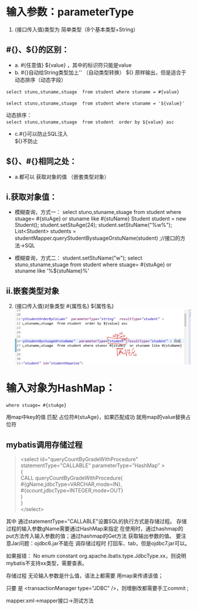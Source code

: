 # 输入参数：parameterType
1. (接口传入值)类型为 简单类型（8个基本类型+String）  
## \#{}、\${}的区别：  
- a.
    \#{任意值}
    \${value} ，其中的标识符只能是value
- b.
    \#{}自动给String类型加上''  （自动类型转换）
    \${} 原样输出，但是适合于 动态排序（动态字段）

`select stuno,stuname,stuage  from student where stuname = #{value}`

`select stuno,stuname,stuage  from student where stuname = '${value}'`

动态排序：  
`select stuno,stuname,stuage  from student  order by ${value} asc
`

- c.\#{}可以防止SQL注入  
\${}不防止

## \${}、\#{}相同之处：
- a.都可以 获取对象的值 （嵌套类型对象）



## i.获取对象值：
- 模糊查询，方式一：
select stuno,stuname,stuage  from student where stuage= #{stuAge}  or stuname like #{stuName}
Student student = new Student();
student.setStuAge(24);
student.setStuName("%w%");  
List\<Student\> students = studentMapper.queryStudentBystuageOrstuName(student) ;//接口的方法->SQL

- 模糊查询，方式二：
student.setStuName("w");
select stuno,stuname,stuage  from student where stuage= #{stuAge}  or stuname like '%${stuName}%'


## ii.嵌套类型对象



2. (接口传入值)对象类型
\#{属性名}
\${属性名}  
![object#$value](输入参数为对象类型的值.png)




# 输入对象为HashMap：
`where stuage= #{stuAge}`

用map中key的值 匹配 占位符#{stuAge}，如果匹配成功 就用map的value替换占位符


## mybatis调用存储过程
>&lt;select id="queryCountByGradeWithProcedure" statementType="CALLABLE"  parameterType="HashMap" >  
{  
CALL queryCountByGradeWithProcedure(  
&#35;{gName,jdbcType=VARCHAR,mode=IN},  
&#35;{scount,jdbcType=INTEGER,mode=OUT}  
)  
}  
&lt;/select>

其中 通过statementType="CALLABLE"设置SQL的执行方式是存储过程。 存储过程的输入参数gName需要通过HashMap来指定
在使用时，通过hashmap的put方法传入输入参数的值；通过hashmap的Get方法 获取输出参数的值。
要注意Jar问题：ojdbc6.jar不能在 调存储过程时  打回车、tab，但是ojdbc7.jar可以。


如果报错： No enum constant org.apache.ibatis.type.JdbcType.xx，则说明mybatis不支持xx类型，需要查表。

存储过程 无论输入参数是什么值，语法上都需要 用map来传递该值；

只要 是  &lt;transactionManager type="JDBC" />，则增删改都需要手工commit ;


mapper.xml->mapper接口->测试方法
